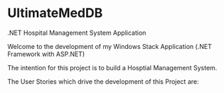 # UltimateMedDB
.NET Hospital Management System Application

Welcome to the development of my Windows Stack Application (.NET Framework with ASP.NET)

The intention for this project is to build a Hosptial Management System.

The User Stories which drive the development of this Project are:


